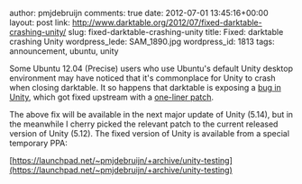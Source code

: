 author: pmjdebruijn
comments: true
date: 2012-07-01 13:45:16+00:00
layout: post
link: http://www.darktable.org/2012/07/fixed-darktable-crashing-unity/
slug: fixed-darktable-crashing-unity
title: Fixed: darktable crashing Unity
wordpress_lede: SAM_1890.jpg
wordpress_id: 1813
tags: announcement, ubuntu, unity

Some Ubuntu 12.04 (Precise) users who use Ubuntu's default Unity desktop environment may have noticed that it's commonplace for Unity to crash when closing darktable. It so happens that darktable is exposing a [bug in Unity](https://bugs.launchpad.net/ubuntu/+source/unity/+bug/851982), which got fixed upstream with a [one-liner patch](https://code.launchpad.net/~andyrock/unity/fix-851982/+merge/112440/+preview-diff/+files/preview.diff).

The above fix will be available in the next major update of Unity (5.14), but in the meanwhile I cherry picked the relevant patch to the current released version of Unity (5.12). The fixed version of Unity is available from a special temporary PPA:

[https://launchpad.net/~pmjdebruijn/+archive/unity-testing](https://launchpad.net/~pmjdebruijn/+archive/unity-testing)
